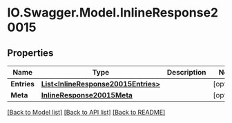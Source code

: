 # IO.Swagger.Model.InlineResponse20015
## Properties

Name | Type | Description | Notes
------------ | ------------- | ------------- | -------------
**Entries** | [**List&lt;InlineResponse20015Entries&gt;**](InlineResponse20015Entries.md) |  | [optional] 
**Meta** | [**InlineResponse20015Meta**](InlineResponse20015Meta.md) |  | [optional] 

[[Back to Model list]](../README.md#documentation-for-models) [[Back to API list]](../README.md#documentation-for-api-endpoints) [[Back to README]](../README.md)

